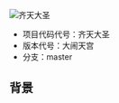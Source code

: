 ![齐天大圣](https://dawsonlee1790.github.io/assets/projects/pushbox/qtds-icon.jpg)
*  项目代码代号：齐天大圣
*  版本代号：大闹天宫
*  分支：master

## 背景


